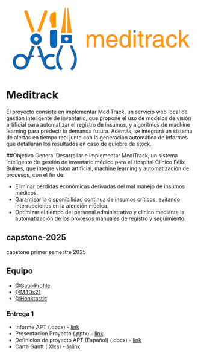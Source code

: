 

<p align="center">
  <img src="https://github.com/Honktastic/capstone-2025/blob/main/assets/meditrack_logo_v4_text_nobg.png" />
</p>

# Meditrack

El proyecto consiste en implementar MediTrack, un servicio web local de gestión inteligente de inventario, que propone el uso de modelos de visión artificial para automatizar el registro de insumos, y algoritmos de machine learning para predecir la demanda futura. Además, se integrará un sistema de alertas en tiempo real junto con la generación automática de informes que detallarán los resultados en caso de quiebre de stock.

##Objetivo General
Desarrollar e implementar MediTrack, un sistema inteligente de gestión de inventario médico para el Hospital Clínico Félix Bulnes, que integre visión artificial, machine learning y automatización de procesos, con el fin de:
+	Eliminar pérdidas económicas derivadas del mal manejo de insumos médicos.
+	Garantizar la disponibilidad continua de insumos críticos, evitando interrupciones en la atención médica.
+	Optimizar el tiempo del personal administrativo y clínico mediante la automatización de los procesos manuales de registro y seguimiento.


## capstone-2025
capstone primer semestre 2025

## Equipo

- [@Gabi-Profile](https://github.com/Gabi-Profile)
- [@M4Dx21](https://github.com/M4Dx21)
- [@Honktastic](https://github.com/Honktastic)



### Entrega 1 
+ Informe APT (.docx) - [link](https://github.com/Honktastic/capstone-2025/blob/main/Entrega1/Informe_apt_1_espa.docx)
+ Presentacion Proyecto (.pptx) - [link](https://github.com/Honktastic/capstone-2025/blob/main/Entrega1/MEDITRACK.pptx)
+ Definicion de proyecto APT (Español) (.docx) - [link](https://github.com/Honktastic/capstone-2025/blob/main/Entrega1/1.5_GuiaEstudiante_Fase%201_Definicion%20Proyecto%20APT_v1_espa%C3%B1ol.docx)
+ Carta Gantt (.Xlxs) - [@link](https://github.com/Honktastic/capstone-2025/blob/main/Entrega1/carta_gantt_v1.xlsx)

